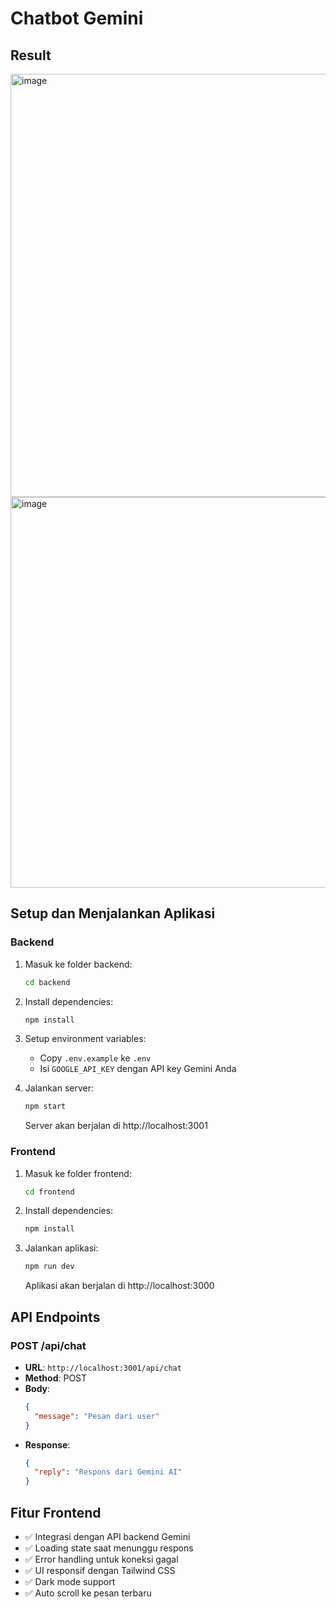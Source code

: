 # Chatbot Gemini

## Result

<img width="1158" height="677" alt="image" src="https://github.com/user-attachments/assets/fbd480a7-2792-4d23-ac35-e9fce3aed385" />

<img width="1135" height="625" alt="image" src="https://github.com/user-attachments/assets/727bd4fa-08cf-47da-8008-f13f089dee3d" />

## Setup dan Menjalankan Aplikasi

### Backend
1. Masuk ke folder backend:
   ```bash
   cd backend
   ```

2. Install dependencies:
   ```bash
   npm install
   ```

3. Setup environment variables:
   - Copy `.env.example` ke `.env`
   - Isi `GOOGLE_API_KEY` dengan API key Gemini Anda

4. Jalankan server:
   ```bash
   npm start
   ```
   Server akan berjalan di http://localhost:3001

### Frontend
1. Masuk ke folder frontend:
   ```bash
   cd frontend
   ```

2. Install dependencies:
   ```bash
   npm install
   ```

3. Jalankan aplikasi:
   ```bash
   npm run dev
   ```
   Aplikasi akan berjalan di http://localhost:3000

## API Endpoints

### POST /api/chat
- **URL**: `http://localhost:3001/api/chat`
- **Method**: POST
- **Body**: 
  ```json
  {
    "message": "Pesan dari user"
  }
  ```
- **Response**:
  ```json
  {
    "reply": "Respons dari Gemini AI"
  }
  ```

## Fitur Frontend

- ✅ Integrasi dengan API backend Gemini
- ✅ Loading state saat menunggu respons
- ✅ Error handling untuk koneksi gagal
- ✅ UI responsif dengan Tailwind CSS
- ✅ Dark mode support
- ✅ Auto scroll ke pesan terbaru
